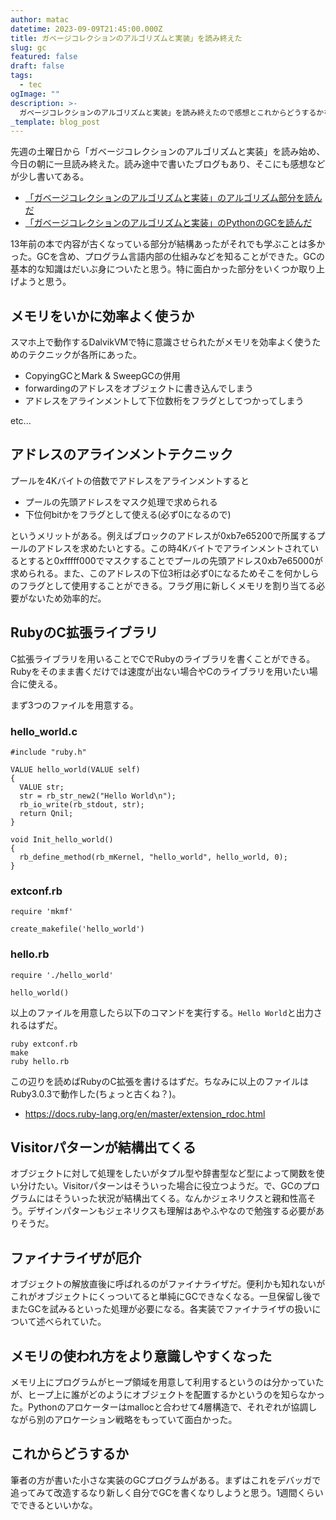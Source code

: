```yaml
---
author: matac
datetime: 2023-09-09T21:45:00.000Z
title: ガベージコレクションのアルゴリズムと実装」を読み終えた
slug: gc
featured: false
draft: false
tags:
  - tec
ogImage: ""
description: >-
  ガベージコレクションのアルゴリズムと実装」を読み終えたので感想とこれからどうするかを書く
_template: blog_post
---
```


先週の土曜日から「ガベージコレクションのアルゴリズムと実装」を読み始め、今日の朝に一旦読み終えた。読み途中で書いたブログもあり、そこにも感想などが少し書いてある。

- [「ガベージコレクションのアルゴリズムと実装」のアルゴリズム部分を読んだ](/posts/gc-algo)
- [「ガベージコレクションのアルゴリズムと実装」のPythonのGCを読んだ](/posts/gc-python)

13年前の本で内容が古くなっている部分が結構あったがそれでも学ぶことは多かった。GCを含め、プログラム言語内部の仕組みなどを知ることができた。GCの基本的な知識はだいぶ身についたと思う。特に面白かった部分をいくつか取り上げようと思う。

## メモリをいかに効率よく使うか

スマホ上で動作するDalvikVMで特に意識させられたがメモリを効率よく使うためのテクニックが各所にあった。

- CopyingGCとMark & SweepGCの併用
- forwardingのアドレスをオブジェクトに書き込んでしまう
- アドレスをアラインメントして下位数桁をフラグとしてつかってしまう

etc...

## アドレスのアラインメントテクニック

プールを4Kバイトの倍数でアドレスをアラインメントすると

- プールの先頭アドレスをマスク処理で求められる
- 下位何bitかをフラグとして使える(必ず0になるので)

というメリットがある。例えばブロックのアドレスが0xb7e65200で所属するプールのアドレスを求めたいとする。この時4Kバイトでアラインメントされているとすると0xfffff000でマスクすることでプールの先頭アドレス0xb7e65000が求められる。また、このアドレスの下位3桁は必ず0になるためそこを何かしらのフラグとして使用することができる。フラグ用に新しくメモリを割り当てる必要がないため効率的だ。

## RubyのC拡張ライブラリ

C拡張ライブラリを用いることでCでRubyのライブラリを書くことができる。Rubyをそのまま書くだけでは速度が出ない場合やCのライブラリを用いたい場合に使える。

まず3つのファイルを用意する。

### hello_world.c

```
#include "ruby.h"

VALUE hello_world(VALUE self)
{
  VALUE str;
  str = rb_str_new2("Hello World\n");
  rb_io_write(rb_stdout, str);
  return Qnil;
}

void Init_hello_world()
{
  rb_define_method(rb_mKernel, "hello_world", hello_world, 0);
}
```

### extconf.rb

```
require 'mkmf'

create_makefile('hello_world')
```

### hello.rb

```
require './hello_world'

hello_world()
```

以上のファイルを用意したら以下のコマンドを実行する。`Hello World`と出力されるはずだ。

```
ruby extconf.rb
make
ruby hello.rb
```

この辺りを読めばRubyのC拡張を書けるはずだ。ちなみに以上のファイルはRuby3.0.3で動作した(ちょっと古くね？)。

- https://docs.ruby-lang.org/en/master/extension_rdoc.html

## Visitorパターンが結構出てくる

オブジェクトに対して処理をしたいがタプル型や辞書型など型によって関数を使い分けたい。Visitorパターンはそういった場合に役立つようだ。で、GCのプログラムにはそういった状況が結構出てくる。なんかジェネリクスと親和性高そう。デザインパターンもジェネリクスも理解はあやふやなので勉強する必要がありそうだ。

## ファイナライザが厄介

オブジェクトの解放直後に呼ばれるのがファイナライザだ。便利かも知れないがこれがオブジェクトにくっついてると単純にGCできなくなる。一旦保留し後でまたGCを試みるといった処理が必要になる。各実装でファイナライザの扱いについて述べられていた。

## メモリの使われ方をより意識しやすくなった

メモリ上にプログラムがヒープ領域を用意して利用するというのは分かっていたが、ヒープ上に誰がどのようにオブジェクトを配置するかというのを知らなかった。Pythonのアロケーターはmallocと合わせて4層構造で、それぞれが協調しながら別のアロケーション戦略をもっていて面白かった。

## これからどうするか

筆者の方が書いた小さな実装のGCプログラムがある。まずはこれをデバッガで追ってみて改造するなり新しく自分でGCを書くなりしようと思う。1週間くらいでできるといいかな。

